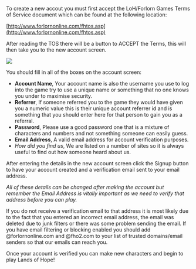 ---
---
To create a new accout you must first accept the LoH/Forlorn Games Terms of Service document which can be found at the following location:

[http://www.forlornonline.com/fhtos.asp](http://www.forlornonline.com/fhtos.asp)  
  
After reading the TOS there will be a button to ACCEPT the Terms, this will then take you to the new account screen.

[![](https://lohcdn.com/images/t_newaccount.jpg)](https://lohcdn.com/images/newaccount.jpg)

You should fill in all of the boxes on the account screen:

*   **Account Name**, Your account name is also the username you use to log into the game try to use a unique name or something that no one knows you under to maximise security.
*   **Referrer**, If someone referred you to the game they would have given you a numeric value this is their unique account referrer id and is something that you should enter here for that person to gain you as a referral.
*   **Password**, Please use a good password one that is a mixture of characters and numbers and not something someone can easily guess.
*   **Email Address**, A valid email address for account verification purposes.
*   _How did you find us_, We are listed on a number of sites so it is always useful to find out how someone heard about us.

After entering the details in the new account screen click the Signup button to have your account created and a verification email sent to your email address.  
  
_All of these details can be changed after making the account but remember the Email Address is vitally important as we need to verify that address before you can play._  
  
If you do not receive a verification email to that address it is most likely due to the fact that you entered an incorrect email address, the email was deleted due to junk filters or there was some problem sending the email. If you have email filtering or blocking enabled you should add @forlornonline.com and @fho2.com to your list of trusted domains/email senders so that our emails can reach you.  
  
Once your account is verified you can make new characters and begin to play Lands of Hope!